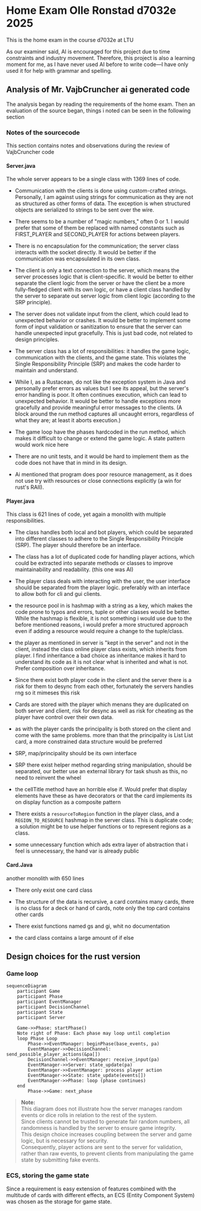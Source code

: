 # Home Exam Olle Ronstad d7032e 2025

This is the home exam in the course d7032e at LTU

As our examiner said, AI is encouraged for this project due to time constraints and industry movement. Therefore, this project is also a learning moment for me, as I have never used AI before to write code—I have only used it for help with grammar and spelling.

<!-- cspell:ignore Vajb -->
## Analysis of Mr. VajbCruncher ai generated code

The analysis began by reading the requirements of the home exam.
Then an evaluation of the source began, things i noted can be seen in the following section

### Notes of the sourcecode
This section contains notes and observations during the review of VajbCruncher code

#### Server.java

The whole server appears to be a single class with 1369 lines of code.

- Communication with the clients is done using custom-crafted strings. Personally, I am against using strings for communication as they are not as structured as other forms of data. The exception is when structured objects are serialized to strings to be sent over the wire.

- There seems to be a number of "magic numbers," often 0 or 1. I would prefer that some of them be replaced with named constants such as FIRST_PLAYER and SECOND_PLAYER for actions between players.

- There is no encapsulation for the communication; the server class interacts with the socket directly. It would be better if the communication was encapsulated in its own class.

- The client is only a text connection to the server, which means the server processes logic that is client-specific. It would be better to either separate the client logic from the server or have the client be a more fully-fledged client with its own logic, or have a client class handled by the server to separate out server logic from client logic (according to the SRP principle).

- The server does not validate input from the client, which could lead to unexpected behavior or crashes. It would be better to implement some form of input validation or sanitization to ensure that the server can handle unexpected input gracefully. This is just bad code, not related to design principles.

- The server class has a lot of responsibilities: it handles the game logic, communication with the clients, and the game state. This violates the Single Responsibility Principle (SRP) and makes the code harder to maintain and understand.

- While I, as a Rustacean, do not like the exception system in Java and personally prefer errors as values but I see its appeal, but the server's error handling is poor. It often  continues execution, which can lead to unexpected behavior. It would be better to handle exceptions more gracefully and provide meaningful error messages to the clients. (A block around the run method captures all uncaught errors, regardless of what they are; at least it aborts execution.)


- The game loop have the phases hardcoded in the run method, which makes it difficult to change or extend the game logic. A state pattern would work nice here

- There are no unit tests, and it would be hard to implement them as the code does not have that in mind in its design.

- Ai mentioned that program does poor resource management, as it does not use try with resources or close connections explicitly (a win for rust's RAII).

#### Player.java
This class is 621 lines of code, yet again a monolith with multiple responsibilities.

- The class handles both local and bot players, which could be separated into different classes to adhere to the Single Responsibility Principle (SRP). The player should therefore be an interface.

- The class has a lot of duplicated code for handling player actions, which could be extracted into separate methods or classes to improve maintainability and readability. (this one was AI)

- The player class deals with interacting with the user, the user interface should be separated from the player logic. preferably with an interface to allow both for cli and gui clients.

- the resource pool in is hashmap with a string as a key, which makes the code prone to typos and errors, tuple or other classes would be better. While the hashmap is flexible, it is not something i would use due to the before mentioned reasons, i would prefer a more structured approach even if adding a resource would require a change to the tuple/class.

- the player as mentioned in server is "kept in the server" and not in the client, instead the class online player class exists, which inherits from player. I find inheritance a bad choice as inheritance makes it hard to understand its code as it is not clear what is inherited and what is not. Prefer composition over inheritance.

- Since there exist both player code in the client and the server there is a risk for them to desync from each other, fortunately the servers handles rng so it mimeses this risk

- Cards are stored with the player which menans they are duplicated on both server and client, risk for desync as well as risk for cheating as the player have control over their own data.

- as with the player cards the principality is both stored on the client and come with the same problems. more than that the principality is List List card, a more constrained data structure would be preferred

- SRP, map/principality should be its own interface

- SRP there exist helper method regarding string manipulation, should be separated, our better use an external library for task shush as this, no need to reinvent the wheel

- the cellTitle method have an horrible else if. Would prefer that display elements have these as have decorators
or that the card implements its on display function as a composite pattern

- There exists a `resourceToRegion` function in the player class, and a `REGION_TO_RESOURCE` hashmap in the server class. This is duplicate code; a solution might be to use helper functions or to represent regions as a class.

- some unnecessary function which ads extra layer of abstraction that i feel is unnecessary, the hand var is already public

#### Card.Java

another monolith with 650 lines

- There only exist one card class

- The structure of the data is recursive, a card contains many cards, there is no class for a deck or hand of cards, note only the top card contains other cards

- There exist functions named gs and gi, whit no documentation

- the card class contains a large amount of if else

## Design choices for the rust version


### Game loop
```mermaid
sequenceDiagram
    participant Game
    participant Phase
    participant EventManager
    participant DecisionChannel
    participant State
    participant Server

    Game->>Phase: startPhase()
    Note right of Phase: Each phase may loop until completion
    loop Phase Loop
        Phase->>EventManager: beginPhase(base_events, pa)
        EventManager->>DecisionChannel: send_possible_player_actions(&pa[])
        DecisionChannel->>EventManager: receive_input(pa)
        EventManager->>Server: state_update(pa)
        EventManager->>EventManager: process player action
        EventManager->>State: state_update(events[])
        EventManager->>Phase: loop (phase continues)
    end
        Phase->>Game: next_phase
```


> **Note:**  
> This diagram does not illustrate how the server manages random events or dice rolls in relation to the rest of the system.  
> Since clients cannot be trusted to generate fair random numbers, all randomness is handled by the server to ensure game integrity.  
> This design choice increases coupling between the server and game logic, but is necessary for security.  
> Consequently, player actions are sent to the server for validation, rather than raw events, to prevent clients from manipulating the game state by submitting fake events.

### ECS, storing the game state

Since a requirement is easy extension of features combined with the multitude of cards with different effects, an ECS (Entity Component System) was chosen as the storage for game state.
